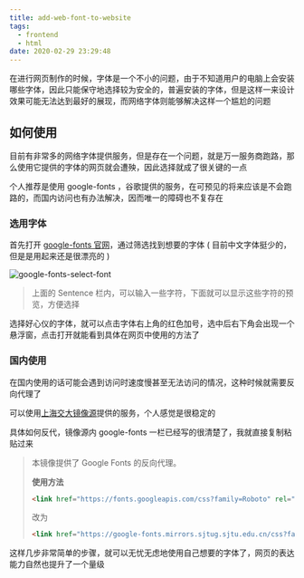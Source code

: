 ```yaml
---
title: add-web-font-to-website
tags:
  - frontend
  - html
date: 2020-02-29 23:29:48
---
```



在进行网页制作的时候，字体是一个不小的问题，由于不知道用户的电脑上会安装哪些字体，因此只能保守地选择较为安全的，普遍安装的字体，但是这样一来设计效果可能无法达到最好的展现，而网络字体则能够解决这样一个尴尬的问题



<!-- more -->



## 如何使用



目前有非常多的网络字体提供服务，但是存在一个问题，就是万一服务商跑路，那么使用它提供的字体的网页就会遭殃，因此选择就成了很关键的一点



个人推荐是使用 google-fonts ，谷歌提供的服务，在可预见的将来应该是不会跑路的，而国内访问也有办法解决，因而唯一的障碍也不复存在



### 选用字体



首先打开 [google-fonts 官网](https://fonts.google.co )，通过筛选找到想要的字体 ( 目前中文字体挺少的，但是是用起来还是很漂亮的 ) 



![google-fonts-select-font](https://pic.imgdb.cn/item/5e5a81016127cc071357bb67.png)



> 上面的 Sentence 栏内，可以输入一些字符，下面就可以显示这些字符的预览，方便选择



选择好心仪的字体，就可以点击字体右上角的红色加号，选中后右下角会出现一个悬浮窗，点击打开就能看到具体在网页中使用的方法了



### 国内使用



在国内使用的话可能会遇到访问时速度慢甚至无法访问的情况，这种时候就需要反向代理了



可以使用[上海交大镜像源](https://mirrors.sjtug.sjtu.edu.cn)提供的服务，个人感觉是很稳定的



具体如何反代，镜像源内 google-fonts 一栏已经写的很清楚了，我就直接复制粘贴过来



> 本镜像提供了 Google Fonts 的反向代理。
>
> **使用方法**
>
> ```html
> <link href="https://fonts.googleapis.com/css?family=Roboto" rel="stylesheet">
> ```
>
> 改为
>
> ```html
> <link href="https://google-fonts.mirrors.sjtug.sjtu.edu.cn/css?family=Roboto" rel="stylesheet">
> ```



这样几步非常简单的步骤，就可以无忧无虑地使用自己想要的字体了，网页的表达能力自然也提升了一个量级